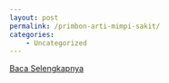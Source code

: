 ```yaml
---
layout: post
permalink: /primbon-arti-mimpi-sakit/
categories:
    - Uncategorized
---
```


[Baca Selengkapnya](/04)